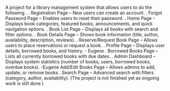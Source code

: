 A project for a library management system that allows users to do the following .
. Registration Page – New users can create an account.
. Forgot Password Page – Enables users to reset their password.
. Home Page - Displays book categories, featured books, announcements, and quick navigation options.
. Book List Page – Displays all books with search and filter options.
. Book Details Page – Shows book information (title, author, availability, description, reviews).
. Reserve/Request Book Page – Allows users to place reservations or request a book.
. Profile Page – Displays user details, borrowed books, and history. - Eugene
. Borrowed Books Page – Lists all currently borrowed books with due dates.
. Admin Dashboard – Displays system statistics (number of books, users, borrowed books, overdue books). -Eugene
 Add/Edit Books Page – Allows admins to add, update, or remove books.
.Search Page – Advanced search with filters (category, author, availability).
(The project is not finished yet as ongoing work is still done )


